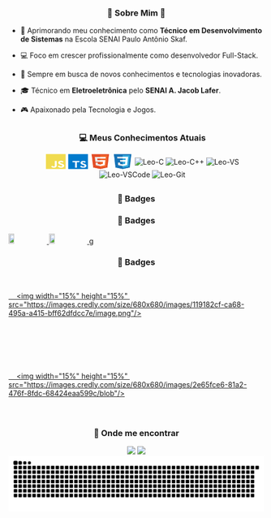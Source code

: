 <h3 align="center">👾 Sobre Mim 👾</h3>

- 📓 Aprimorando meu conhecimento como **Técnico em Desenvolvimento de Sistemas** na Escola SENAI Paulo Antônio Skaf.
- 💻 Foco em crescer profissionalmente como desenvolvedor Full-Stack.
- 📘 Sempre em busca de novos conhecimentos e tecnologias inovadoras.
- 🎓 Técnico em **Eletroeletrônica** pelo **SENAI A. Jacob Lafer**.
- 🎮 Apaixonado pela Tecnologia e Jogos.

  ##

  <h3 align="center">💻 Meus Conhecimentos Atuais</h3>
  
  <div align="center">
  <img align="center" alt="Leo-Js" height="30" width="40" src="https://raw.githubusercontent.com/devicons/devicon/master/icons/javascript/javascript-plain.svg">
  <img align="center" alt="Leo-Ts" height="30" width="40" src="https://raw.githubusercontent.com/devicons/devicon/master/icons/typescript/typescript-plain.svg">
  <img align="center" alt="Leo-HTML" height="30" width="40" src="https://raw.githubusercontent.com/devicons/devicon/master/icons/html5/html5-original.svg">
  <img align="center" alt="Leo-CSS" height="30" width="40" src="https://raw.githubusercontent.com/devicons/devicon/master/icons/css3/css3-original.svg">
  <img align="center" alt="Leo-C" height="30" width="40" src="https://devicon-website.vercel.app/api/c/original.svg">
  <img align="center" alt="Leo-C++" height="30" width="40" src="https://devicon-website.vercel.app/api/cplusplus/original.svg">    
  <img align="center" alt="Leo-VS" height="30" width="40" src="https://devicon-website.vercel.app/api/visualstudio/plain.svg">
  <img align="center" alt="Leo-VSCode" height="30" width="40" src="https://devicon-website.vercel.app/api/vscode/original.svg">
  <img align="center" alt="Leo-Git" height="30" width="40" src="https://devicon-website.vercel.app/api/git/original.svg">
    

  </div>
  
  ##

<h3 align="center">🏅 Badges</h3>

<h3 align="center">🏅 Badges</h3> <a href="https://www.credly.com/earner/earned/badge/a68ff67c-deb2-4fbf-8373-39d80590e55d" target="blank"> <img width="15%" height="15%"  src="https://images.credly.com/size/680x680/images/119182cf-ca68-495a-a415-bff62dfdcc7e/image.png"/> </a> <a href="https://www.credly.com/badges/7c5e5dce-9f15-42a5-b985-da78cb8420c8/public_url" target="blank"> <img width="15%" height="15%"  src="https://images.credly.com/size/680x680/images/2e65fce6-81a2-476f-8fdc-68424eaa599c/blob"/> </a>g
  
  
<h3 align="center">🏅 Badges</h3>



 <a href="https://www.credly.com/earner/earned/badge/a68ff67c-deb2-4fbf-8373-39d80590e55d" target="blank">

    <img width="15%" height="15%"  src="https://images.credly.com/size/680x680/images/119182cf-ca68-495a-a415-bff62dfdcc7e/image.png"/>

  </a> 

  

  <a href="https://www.credly.com/badges/7c5e5dce-9f15-42a5-b985-da78cb8420c8/public_url" target="blank">

    <img width="15%" height="15%"  src="https://images.credly.com/size/680x680/images/2e65fce6-81a2-476f-8fdc-68424eaa599c/blob"/>

  </a> 
  
  ##
 <h3 align="center">📩 Onde me encontrar</h3>
<div align="center">
  <a href = "mailto:leonardo.rafuentes@gmail.com"><img src="https://img.shields.io/badge/-Gmail-%23333?style=for-the-badge&logo=gmail&logoColor=white" target="_blank"></a>
  <a href="https://www.linkedin.com/in/leonardo-fuentes-340418224/" target="_blank"><img src="https://img.shields.io/badge/-LinkedIn-%230077B5?style=for-the-badge&logo=linkedin&logoColor=white" target="_blank"></a> 
  
</div>

<picture>
  <source media="(prefers-color-scheme: dark)" srcset="https://raw.githubusercontent.com/LeonardoFuents/LeonardoFuents/output/github-contribution-grid-snake-dark.svg" />
  <source media="(prefers-color-scheme: light)" srcset="https://raw.githubusercontent.com/LeonardoFuents/LeonardoFuents/output/github-contribution-grid-snake.svg" />
  <img alt="github contribution grid snake animation" src="https://raw.githubusercontent.com/LeonardoFuents/LeonardoFuents/output/github-contribution-grid-snake.svg" />
</picture>
